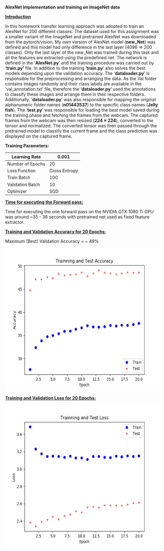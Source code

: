 **AlexNet Implementation and training on ImageNet data**

**<u>Introduction</u>**

In this homework transfer learning approach was adopted to train an
AlexNet for 200 different classes. The dataset used for this assignment
was a smaller variant of the ImageNet and pretrained AlexNet was
downloaded from the pytorch/vision. My own version of AlexNet model
(**new\_Net**) was defined and this model had only difference in the
last layer (4096 =&gt; 200 classes). Only the last layer of the new\_Net
was trained during this task and all the features are extracted using
the predefined net. The network is defined in the ‘**AlexNet.py**’ and
the training procedure was carried out by **‘train.py’** file. In
addition to the training ‘**train.py**’ also solves the best models
depending upon the validation accuracy. The ‘**dataloader.py**’ is
responsible for the preprocessing and arranging the data. As the Val
folder contains images randomly and their class labels are available in
the ‘val\_annotation.txt’ file, therefore the ‘**dataloader.py**’ used
the annotations to classify these images and arrange them in their
respective folders. Additionally, ‘**dataloader.py**’ was also
responsible for mapping the original alphanumeric folder names
(**n01443537**) to the specific class names (**Jelly fish**). The
‘**test.py**’ was responsible for loading the best model saved during
the training phase and fetching the frames from the webcam. The captured
frames from the webcam was then resized (**224 × 224**), converted to
the tensor and normalized. The converted tensor was then passed through
the pretrained model to classify the current frame and the class
prediction was displayed on the captured frame.

**Training Parameters:**

| Learning Rate    | 0.001         |
|------------------|---------------|
| Number of Epochs | 20            |
| Loss Function    | Cross Entropy |
| Train Batch      | 100           |
| Validation Batch | 10            |
| Optimizer        | SGD           |

**<u>Time for executing the Forward pass:</u>**

Time for executing the one forward pass on the NVIDIA GTX 1080 Ti GPU
was around \~35 - 36 seconds with pretrained net used as fixed feature
extractor.

**<u>Training and Validation Accuracy for 20 Epochs:</u>**

Maximum (Best) Validation Accuracy = \~ 49%

<img src="media\image1.png" style="width:6.39583in;height:4.80208in" />

**<u>Training and Validation Loss for 20 Epochs:</u>**

<img src="media\image2.png" style="width:6.39583in;height:4.80208in" />
